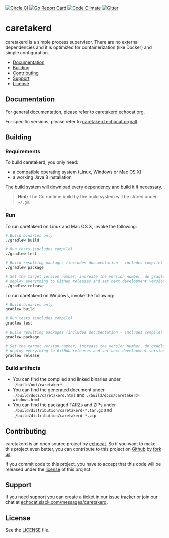 [![Circle CI](https://circleci.com/gh/echocat/caretakerd.svg?style=svg)](https://circleci.com/gh/echocat/caretakerd)
[![Go Report Card](https://goreportcard.com/badge/github.com/echocat/caretakerd)](https://goreportcard.com/report/github.com/echocat/caretakerd)
[![Code Climate](https://codeclimate.com/github/echocat/caretakerd/badges/gpa.svg)](https://codeclimate.com/github/echocat/caretakerd)
[![Gitter](https://badges.gitter.im/echocat/caretakerd.svg)](https://gitter.im/echocat/caretakerd?utm_source=badge&utm_medium=badge&utm_campaign=pr-badge)

# caretakerd

caretakerd is a simple process supervisor. There are no external dependencies and it is optimized for containerization (like Docker) and simple configuration.

* [Documentation](#documentation)
* [Building](#building)
* [Contributing](#contributing)
* [Support](#support)
* [License](#license)

## Documentation

For general documentation, please refer to [caretakerd.echocat.org](https://caretakerd.echocat.org).

For specific versions, please refer to [caretakerd.echocat.org/all](https://caretakerd.echocat.org/all).

## Building

### Requirements

To build caretakerd, you only need:

* a compatible operating system (Linux, Windows or Mac OS X)
* a working Java 8 installation

The build system will download every dependency and build it if necessary.

> **Hint:** The Go runtime build by the build system will be stored under ``~/.go``.

### Run

To run caretakerd on Linux and Mac OS X, invoke the following:

```bash
# Build binaries only
./gradlew build

# Run tests (includes compile)
./gradlew test

# Build resulting packages (includes documentation - includes compile)
./gradlew package

# Set the target version number, increase the version number, do gradlew package,
# deploy everything to GitHub releases and set next development version number.
./gradlew release
```

To run caretakerd on Windows, invoke the following:

```bash
# Build binaries only
gradlew build

# Run tests (includes compile)
gradlew test

# Build resulting packages (includes documentation - includes compile)
gradlew package

# Set the target version number, increase the version number, do gradlew package,
# deploy everything to GitHub releases and set next development version number.
gradlew release
```

### Build artifacts

* You can find the compiled and linked binaries under ``./build/out/caretaker*``
* You can find the generated document under ``./build/docs/caretakerd.html`` and ``./build/docs/caretakerd-windows.html`` 
* You can find the packaged TARZs and ZIPs under ``./build/distribution/caretakerd-*.tar.gz`` and ``./build/distribution/caretakerd-*.zip``

## Contributing

caretakerd is an open source project by [echocat](https://echocat.org).
So if you want to make this project even better, you can contribute to this project on [Github](https://github.com/echocat/caretakerd)
by [fork us](https://github.com/echocat/caretakerd/fork).

If you commit code to this project, you have to accept that this code will be released under the [license](#license) of this project.

## Support

If you need support you can create a ticket in our [issue tracker](https://github.com/echocat/caretakerd/issues)
or join our chat at [echocat.slack.com/messages/caretakerd](https://echocat.slack.com/messages/caretakerd/).

## License

See the [LICENSE](LICENSE) file.
